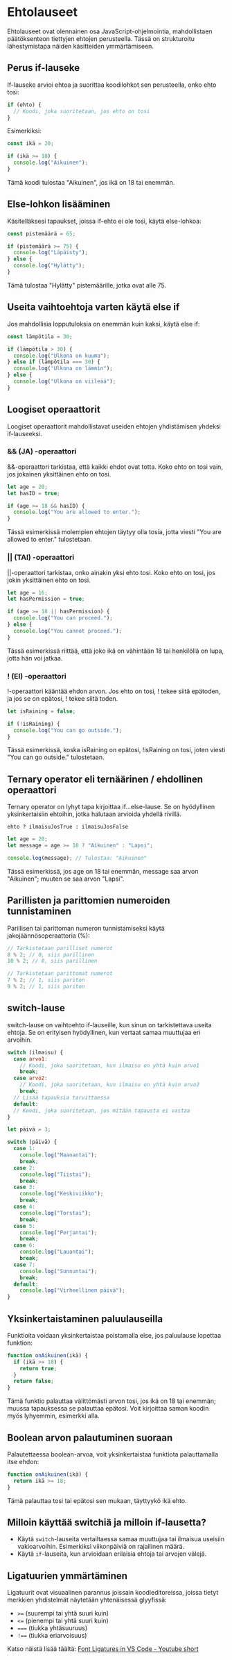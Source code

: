 # Ehtolauseet

Ehtolauseet ovat olennainen osa JavaScript-ohjelmointia, mahdollistaen päätöksenteon tiettyjen ehtojen perusteella. Tässä on strukturoitu lähestymistapa näiden käsitteiden ymmärtämiseen.

## Perus if-lauseke

If-lauseke arvioi ehtoa ja suorittaa koodilohkot sen perusteella, onko ehto tosi:

```js
if (ehto) {
  // Koodi, joka suoritetaan, jos ehto on tosi
}
```

Esimerkiksi:

```js
const ikä = 20;

if (ikä >= 18) {
  console.log("Aikuinen");
}
```

Tämä koodi tulostaa "Aikuinen", jos ikä on 18 tai enemmän.

## Else-lohkon lisääminen

Käsitelläksesi tapaukset, joissa if-ehto ei ole tosi, käytä else-lohkoa:

```js
const pistemäärä = 65;

if (pistemäärä >= 75) {
  console.log("Läpäisty");
} else {
  console.log("Hylätty");
}
```

Tämä tulostaa "Hylätty" pistemäärille, jotka ovat alle 75.

## Useita vaihtoehtoja varten käytä else if

Jos mahdollisia lopputuloksia on enemmän kuin kaksi, käytä else if:

```js
const lämpötila = 30;

if (lämpötila > 30) {
  console.log("Ulkona on kuuma");
} else if (lämpötila === 30) {
  console.log("Ulkona on lämmin");
} else {
  console.log("Ulkona on viileää");
}
```

## Loogiset operaattorit

Loogiset operaattorit mahdollistavat useiden ehtojen yhdistämisen yhdeksi if-lauseeksi.

### && (JA) -operaattori

&&-operaattori tarkistaa, että kaikki ehdot ovat totta. Koko ehto on tosi vain, jos jokainen yksittäinen ehto on tosi.

```javascript
let age = 20;
let hasID = true;

if (age >= 18 && hasID) {
  console.log("You are allowed to enter.");
}
```

Tässä esimerkissä molempien ehtojen täytyy olla tosia, jotta viesti "You are allowed to enter." tulostetaan.

### || (TAI) -operaattori

||-operaattori tarkistaa, onko ainakin yksi ehto tosi. Koko ehto on tosi, jos jokin yksittäinen ehto on tosi.

```javascript
let age = 16;
let hasPermission = true;

if (age >= 18 || hasPermission) {
  console.log("You can proceed.");
} else {
  console.log("You cannot proceed.");
}
```

Tässä esimerkissä riittää, että joko ikä on vähintään 18 tai henkilöllä on lupa, jotta hän voi jatkaa.

### ! (EI) -operaattori

!-operaattori kääntää ehdon arvon. Jos ehto on tosi, ! tekee siitä epätoden, ja jos se on epätosi, ! tekee siitä toden.

```javascript
let isRaining = false;

if (!isRaining) {
  console.log("You can go outside.");
}
```

Tässä esimerkissä, koska isRaining on epätosi, !isRaining on tosi, joten viesti "You
can go outside." tulostetaan.

## Ternary operator eli ternäärinen / ehdollinen operaattori

Ternary operator on lyhyt tapa kirjoittaa if...else-lause. Se on hyödyllinen yksinkertaisiin ehtoihin, jotka halutaan arvioida yhdellä rivillä.

```
ehto ? ilmaisuJosTrue : ilmaisuJosFalse
```

```javascript
let age = 20;
let message = age >= 18 ? "Aikuinen" : "Lapsi";

console.log(message); // Tulostaa: "Aikuinen"
```

Tässä esimerkissä, jos age on 18 tai enemmän, message saa arvon "Aikuinen"; muuten se saa arvon "Lapsi".

## Parillisten ja parittomien numeroiden tunnistaminen

Parillisen tai parittoman numeron tunnistamiseksi käytä jakojäännösoperaattoria (%):

```js
// Tarkistetaan parilliset numerot
8 % 2; // 0, siis parillinen
10 % 2; // 0, siis parillinen

// Tarkistetaan parittomat numerot
7 % 2; // 1, siis pariton
9 % 2; // 1, siis pariton
```

## switch-lause

switch-lause on vaihtoehto if-lauseille, kun sinun on tarkistettava useita ehtoja. Se on erityisen hyödyllinen, kun vertaat samaa muuttujaa eri arvoihin.

```js
switch (ilmaisu) {
  case arvo1:
    // Koodi, joka suoritetaan, kun ilmaisu on yhtä kuin arvo1
    break;
  case arvo2:
    // Koodi, joka suoritetaan, kun ilmaisu on yhtä kuin arvo2
    break;
  // Lisää tapauksia tarvittaessa
  default:
  // Koodi, joka suoritetaan, jos mitään tapausta ei vastaa
}
```

```js
let päivä = 3;

switch (päivä) {
  case 1:
    console.log("Maanantai");
    break;
  case 2:
    console.log("Tiistai");
    break;
  case 3:
    console.log("Keskiviikko");
    break;
  case 4:
    console.log("Torstai");
    break;
  case 5:
    console.log("Perjantai");
    break;
  case 6:
    console.log("Lauantai");
    break;
  case 7:
    console.log("Sunnuntai");
    break;
  default:
    console.log("Virheellinen päivä");
}
```

## Yksinkertaistaminen paluulauseilla

Funktioita voidaan yksinkertaistaa poistamalla else, jos paluulause lopettaa funktion:

```js
function onAikuinen(ikä) {
  if (ikä >= 18) {
    return true;
  }
  return false;
}
```

Tämä funktio palauttaa välittömästi arvon tosi, jos ikä on 18 tai enemmän; muussa tapauksessa se palauttaa epätosi. Voit kirjoittaa saman koodin myös lyhyemmin, esimerkki alla.

## Boolean arvon palautuminen suoraan

Palautettaessa boolean-arvoa, voit yksinkertaistaa funktiota palauttamalla itse ehdon:

```js
function onAikuinen(ikä) {
  return ikä >= 18;
}
```

Tämä palauttaa tosi tai epätosi sen mukaan, täyttyykö ikä ehto.

## Milloin käyttää switchiä ja milloin if-lausetta?

- Käytä `switch`-lauseita vertailtaessa samaa muuttujaa tai ilmaisua useisiin vakioarvoihin. Esimerkiksi viikonpäiviä on rajallinen määrä.
- Käytä `if`-lauseita, kun arvioidaan erilaisia ehtoja tai arvojen välejä.

## Ligatuurien ymmärtäminen

Ligatuurit ovat visuaalinen parannus joissain koodieditoreissa, joissa tietyt merkkien yhdistelmät näytetään yhtenäisessä glyyfissä:

- `>=` (suurempi tai yhtä suuri kuin)
- `<=` (pienempi tai yhtä suuri kuin)
- `===` (tiukka yhtäsuuruus)
- `!==` (tiukka eriarvoisuus)

Katso näistä lisää täältä: [Font Ligatures in VS Code - Youtube short](https://www.youtube.com/watch?v=ToIjkT54jko&ab_channel=VisualStudioCode)
